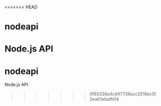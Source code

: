 <<<<<<< HEAD
# nodeapi
Node.js API
=======
# nodeapi
Node.js API
>>>>>>> 0f60336a4cd47738acc2516ec5f2ea61afadfd14
